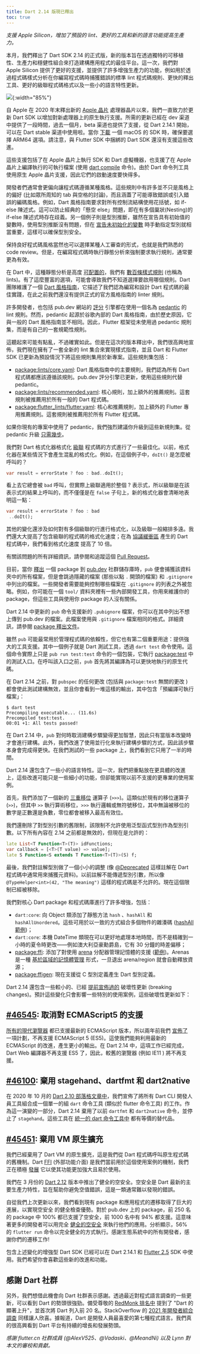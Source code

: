 ```yaml
---
title: Dart 2.14 版現已釋出
toc: true
---
```


*支援 Apple Silicon，增加了預設的 lint、更好的工具和新的語言功能提高生產力。*

本月，我們釋出了 Dart SDK 2.14 的正式版，新的版本旨在透過獨特的可移植性、生產力和穩健性組合來打造建構應用程式的最佳平台。這一次，我們對 Apple Silicon 提供了更好的支援，並提供了許多增強生產力的功能，例如用於透過程式碼樣式分析在你編寫程式碼時捕獲錯誤的標準 lint 程式碼規則、更快的釋出工具、更好的級聯程式碼格式以及一些小的語言特性更新。

![](https://files.flutter-io.cn/posts/flutter-cn/2021/announcing-dart-2-14/announcing-dart-2-14.png){:width="85%"}

自 Apple 在 2020 年末釋出新的 [Apple 晶片](https://support.apple.com/zh-cn/HT211814 "Apple 晶片") 處理器晶片以來，我們一直致力於更新 Dart SDK 以增加對新處理器上的原生執行支援。所需的更新已經在 dev 渠道中提供了一段時間，過去一個月，beta 渠道也提供了支援，從 Dart 2.14.1 開始，可以在 Dart stable 渠道中使用啦。當你 [下載](https://dart.cn/get-dart "下載") 一個 macOS 的 SDK 時，確保要選擇 ARM64 選項。請注意，與 Flutter SDK 中捆綁的 Dart SDK 還沒有支援這些改進。

這些支援包括了在 Apple 晶片上執行 SDK 和 Dart 虛擬機器，也支援了在 Apple 晶片上編譯執行的可執行檔案 (使用 [dart compile](https://dart.cn/tools/dart-compile "dart compile") 命令)。由於 Dart 命令列工具使用原生 Apple 晶片支援，因此它們的啟動速度要快得多。

開發者們通常會更偏向讓程式碼遵循某種風格。這些規則中有許多並不只是風格上的偏好 (比如眾所周知的 tab 與空格的討論)，而且涵蓋了可能導致錯誤或引入錯誤的編碼風格。例如，Dart 風格指南要求對所有控制流結構使用花括號，如 if-else 陳述式。這可以防止經典的「懸空 else」問題，即在有多個巢狀(Nesting)的 if-else 陳述式時存在歧義。另一個例子則是型別推斷，雖然在宣告具有初始值的變數時，使用型別推斷沒有問題，但在 [宣告未初始化的變數](https://dart-lang.github.io/linter/lints/prefer_typing_uninitialized_variables.html "宣告未初始化的變數") 時手動指定型別就相當重要，這樣可以確保型別安全。

保持良好程式碼風格當然也可以選擇某種人工審查的形式，也就是我們熟悉的 code review。但是，在編寫程式碼時執行靜態分析來強制要求執行規則，通常要更為有效。

在 Dart 中，這種靜態分析是高度 [可配置的](https://dart.cn/guides/language/analysis-options "可配置的")，我們有 [數百條樣式規則](https://dart.cn/tools/linter-rules "數百條樣式規則") (也稱為 lints)。有了這麼豐富的選項，可能會導致我們不知道選擇要啟用哪個規則。Dart 團隊維護了一個 [Dart 風格指南](https://dart.cn/guides/language/effective-dart/style "Dart 風格指南")，它描述了我們認為編寫和設計 Dart 程式碼的最佳實踐，在此之前我們還沒有提供正式的官方風格指南的 linter 規則。

許多開發者，也包括 pub.dev 網站的 [評分](https://pub.flutter-io.cn/help/scoring "評分") 引擎都在使用一個名為 [pedantic](https://github.com/google/pedantic "pedantic") 的 lint 規則。然而，pedantic 起源於谷歌內部的 Dart 風格指南，由於歷史原因，它與一般的 Dart 風格指南並不相同。因此，Flutter 框架從未使用過 pedantic 規則集，而是有自己的一套規範性規則。

這聽起來可能有點亂，不過確實如此。但是在這次的版本釋出中，我們很高興地宣佈，我們現在擁有了一套全新的 lint 集合來實現樣式指南，並且 Dart 和 Flutter SDK 已更新為預設情況下將這些規則集用於新專案。這些規則集包括：

- [package:lints/core.yaml](https://github.com/dart-lang/lints/blob/main/lib/core.yaml "package:lints/core.yaml"): Dart 風格指南中的主要規則，我們認為所有 Dart 程式碼都應該遵循該規則。pub.dev 評分引擎已更新，使用這些規則代替 pedantic。
- [package:lints/recommended.yaml](https://github.com/dart-lang/lints/blob/main/lib/recommended.yaml "package:lints/recommended.yaml"): 核心規則，加上額外的推薦規則。這套規則被推薦用於所有一般的 Dart 程式碼。
- [package:flutter_lints/flutter.yaml](https://github.com/flutter/packages/blob/master/packages/flutter_lints/lib/flutter.yaml "package:flutter_lints/flutter.yaml"): 核心和推薦規則，加上額外的 Flutter 專用推薦規則。這套規則被推薦用於所有 Flutter 程式碼。

如果你現有的專案中使用了 pedantic，我們強烈建議你升級到這些新規則集。從 pedantic 升級 [只需幾步](https://github.com/dart-lang/lints#migrating-from-packagepedantic "只需幾步")。

我們對 Dart 格式化器格式化 [級聯](https://dart.cn/guides/language/language-tour#cascade-notation "級聯") 程式碼的方式進行了一些最佳化。以前，格式化器在某些情況下會產生混亂的格式化。例如，在這個例子中，`doIt()` 是怎麼被呼叫的？

```dart
var result = errorState ? foo : bad..doIt();
```

看上去它總會被 `bad` 呼叫，但實際上級聯適用於整個 ? 表示式，所以級聯是在該表示式的結果上呼叫的，而不僅僅是在 `false` 子句上，新的格式化器會清晰地表明這一點：

```dart
var result = errorState ? foo : bad
 ..doIt();
```

其他的變化還涉及如何對有多個級聯的行進行格式化，以及級聯一般縮排多遠。我們還大大提高了包含級聯的程式碼的格式化速度；在為 [協議緩衝區](https://developers.google.cn/protocol-buffers/docs/reference/dart-generated "協議緩衝區") 產生的 Dart 程式碼中，我們看到格式化速度 <highlight>提高了 10 倍</highlight>。

有關該問題的所有詳細資訊，請參閱和追蹤這個 [Pull Request](https://github.com/dart-lang/dart_style/pull/1033 "Pull Request")。

目前，當你 [釋出](https://dart.cn/tools/pub/publishing "釋出") 一個 package 到 [pub.dev](https://pub.flutter-io.cn/ "pub.dev 社群儲存庫") 社群儲存庫時，`pub` 便會捕獲該資料夾中的所有檔案，但是會跳過隱藏的檔案 (那些以點 `.` 開頭的檔案) 和 `.gitignore` 中列出的檔案。一些開發者需要能夠控制哪些檔案在 `.gitignore` 的列表之外被忽略。例如，你可能在一個 `tool/` 資料夾裡有一些內部開發工具，你用來維護你的 package，但這些工具與使用你 package 的人沒有關係。

Dart 2.14 中更新的 `pub` 命令支援新的 `.pubignore` 檔案，你可以在其中列出不想上傳到 pub.dev 的檔案。此檔案使用與 `.gitignore` 檔案相同的格式。詳細資訊，請參閱 [package 釋出文件](https://dart.cn/tools/pub/publishing#what-files-are-published "package 釋出文件")。

雖然 `pub` 可能最常用於管理程式碼的依賴性，但它也有第二個重要用途：提供強大的工具支援。其中一個例子就是 Dart 測試工具，透過 `dart test` 命令使用。這個命令實際上只是 `pub run test:test` 命令的一個包裝，它執行 [package:test](https://github.com/dart-lang/test/blob/master/pkgs/test/bin/test.dart "package:test") 中的測試入口。在呼叫該入口之前，`pub` 首先將其編譯為可以更快地執行的原生代碼。

在 Dart 2.14 之前，對 `pubspec` 的任何更改 (包括與 `package:test` 無關的更改 ) 都會使此測試建構無效，並且你會看到一堆這樣的輸出，其中包含「預編譯可執行檔案」：

```console
$ dart test
Precompiling executable... (11.6s)
Precompiled test:test.
00:01 +1: All tests passed!
```

在 Dart 2.14 中，`pub` 對何時取消建構步驟變得更加智慧，因此只有當版本改變時才會進行建構。此外，我們改進了使用並行化來執行建構步驟的方式，因此該步驟本身會完成得更快。在我們測試的一些 package 上，我們看到它只用了一半的時間。

Dart 2.14 還包含了一些小的語言特性。這一次，我們把重點放在更具體的改進上，這些改進可能只是一些細小的功能，但卻能實現以前不支援的更專業的使用案例。

首先，我們添加了一個新的 [三重移位](https://github.com/dart-lang/language/issues/120 "三重移位") 運算子 (`>>>`)。這類似於現有的移位運算子 (`>>`)，但其中 `>>` 執行算術移位，`>>>` 執行邏輯或無符號移位，其中無論被移位的數字是正數還是負數，零位都會被移入最高有效位。

我們還刪除了對型別引數的舊限制，該限制不允許使用泛型函式型別作為型別引數。以下所有內容在 2.14 之前都是無效的，但現在是允許的：

```dart
late List<T Function<T>(T)> idFunctions;
var callback = [<T>(T value) => value];
late S Function<S extends T Function<T>(T)>(S) f;
```

最後，我們對註解型別做了一個小小的調整 (像 [@Deprecated](https://api.dart.cn/stable/2.13.4/dart-core/Deprecated-class.html "@Deprecated") 這樣註解在 Dart 程式碼中通常用來捕獲元資料)。以前註解不能傳遞型別引數，所以像 `@TypeHelper<int>(42, "The meaning")` 這樣的程式碼是不允許的。現在這個限制已經被移除。

我們對核心 Dart package 和程式碼庫進行了許多增強，包括：

- `dart:core`: 向 Object 類添加了靜態方法 `hash` 、`hashAll` 和 `hashAllUnordered`。這些可用於以一致的方式組合多個物件的雜湊碼 ([hashAll 範例](https://api.dart.cn/stable/2.14.0/dart-core/Object/hashAll.html "hashAll 範例"))；
- `dart:core`: 本機 DateTime 類現在可以更好地處理本地時間，而不是精確到一小時的夏令時更改——例如澳大利亞豪勳爵島，它有 30 分鐘的時差偏移；
- [package:ffi](https://pub.flutter-io.cn/packages/ffi "package:ffi"): 添加了對使用 [arena](https://pub.flutter-io.cn/documentation/ffi/latest/ffi/Arena-class.html "arena") 分配器管理記憶體的支援 ([範例](https://github.com/dart-lang/sdk/blob/master/samples/ffi/resource_management/arena_sample.dart "使用 arena 分配器管理記憶體的範例"))。Arenas 是一種 [基於區域的記憶體管理](https://en.wikipedia.org/wiki/Region-based_memory_management "基於區域的記憶體管理") 形式，一旦退出 arena/region 就會自動釋放資源；
- [package:ffigen](https://pub.flutter-io.cn/packages/ffigen "package:ffigen"): 現在支援從 C 型別定義產生 Dart 型別定義。

Dart 2.14 還包含一些較小的、已經 [提前宣佈過的](https://github.com/dart-lang/sdk/blob/master/docs/process/breaking-changes.md "提前宣佈過的破壞性更新") 破壞性更新 (breaking changes)。預計這些變化只會影響一些特別的使用案例，這些破壞性更新如下：

## [#46545](https://github.com/dart-lang/sdk/issues/46545 "#46545"): 取消對 ECMAScript5 的支援

[所有的現代瀏覽器](https://caniuse.com/es6 "所有的現代瀏覽器") 都已支援最新的 ECMAScript 版本，所以兩年前我們 [宣佈了](https://groups.google.com/a/dartlang.org/g/announce/c/x7eDinVT6fM/m/ZSFl2a9tEAAJ "宣佈不再支援 ES5") 一項計劃，不再支援 ECMAScript 5 (ES5)。這使我們能夠利用最新的 ECMAScript 的改進，產生更小的輸出。在 Dart 2.14 中，這項工作已經完成，Dart Web 編譯器不再支援 ES5 了，因此，較舊的瀏覽器 (例如 IE11 ) 將不再支援。

## [#46100](https://github.com/dart-lang/sdk/issues/46100 "#46100"): 棄用 stagehand、dartfmt 和 dart2native

在 2020 年 10 月的 [Dart 2.10 部落格文章中](https://medium.com/dartlang/announcing-dart-2-10-350823952bd5 "Dart 2.10 部落格文章中")，我們宣佈了將所有 Dart CLI 開發人員工具組合成一個單一的組 `dart` 命令工具 (類似於 flutter 命令工具) 的工作。作為這一演變的一部分，Dart 2.14 棄用了以前 `dartfmt` 和 `dart2native` 命令，並停止了 `stagehand`。這些工具在 [統一的 dart 命令工具中](https://dart.cn/tools/dart-tool "統一的 dart 命令工具中") 都有等價的替代品。

## [#45451](https://github.com/dart-lang/sdk/issues/45451 "#45451"): 棄用 VM 原生擴充

我們已經棄用了 Dart VM 的原生擴充，這是我們從 Dart 程式碼呼叫原生程式碼的舊機制。Dart [FFI](https://dart.cn/guides/libraries/c-interop "FFI") (外部功能介面) 是我們當前用於這個使用案例的機制，我們正在積極 [發展](https://mp.weixin.qq.com/s/pmfJ3Q8wJ_fM0VTNWeaSqg) 它以使其功能更加強大且易於使用。

我們在 3 月份的 [Dart 2.12]({{site.url}}/posts/announcing-dart-2-12) 版本中推出了健全的空安全。空安全是 Dart 最新的主要生產力特性，旨在幫助你避免空值錯誤，這是一類通常難以發現的錯誤。

自從我們上次更新以來，我們看到現有 package 和應用程式的遷移取得了巨大的進展，以實現空安全 的健全檢查優勢。對於 pub.dev 上的 package，前 250 名的 package 中 100% 都已支援了空安全，前 1000 名中有 94% 都支援。這意味著更多的開發者可以用完全 [健全的空安全](https://dart.cn/null-safety/unsound-null-safety#sound-and-unsound-null-safety "健全的空安全") 來執行他們的應用。分析顯示，56% 的 `flutter run` 命令以完全健全的方式執行。感謝生態系統中的所有開發者，感謝你們的遷移工作!

包含上述變化的增強型 Dart SDK 已經可以在 Dart 2.14.1 和 [Flutter 2.5]({{site.url}}/posts/whats-new-in-flutter-2-5) SDK 中使用。我們希望你會喜歡這些新的改進和功能。

## 感謝 Dart 社群

另外，我們想借此機會向 Dart 社群表示感謝。透過最近對程式語言調查的一些更新，可以看到 Dart 的勢頭很強勁。備受尊敬的 [RedMonk 排名中](https://redmonk.com/sogrady/2021/08/05/language-rankings-6-21/ "RedMonk 排名中") 提到了 "Dart 的顯著上升"，並首次將 Dart 列入前 20 名。StackOverflow 的 [2021 年開發者綜合調查](https://insights.stackoverflow.com/survey/2021#technology-most-loved-dreaded-and-wanted "2021 年開發者綜合調查") 同樣讓人欣喜。據報道，Dart 是開發人員最喜愛的第七種程式語言。我們真的很高興看到 Dart 平台有持續的增長和發展勢頭。

*感謝 flutter.cn 社群成員 (@AlexV525、@Vadaski、@MeandNi) 以及 Lynn 對本文的審校和貢獻。*
